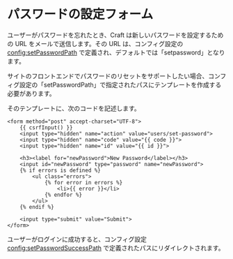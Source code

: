 # パスワードの設定フォーム

ユーザーがパスワードを忘れたとき、Craft は新しいパスワードを設定するための URL をメールで送信します。その URL は、コンフィグ設定の <config:setPasswordPath> で定義され、デフォルトでは「setpassword」となります。

サイトのフロントエンドでパスワードのリセットをサポートしたい場合、コンフィグ設定の「setPasswordPath」で指定されたパスにテンプレートを作成する必要があります。

そのテンプレートに、次のコードを記述します。

```twig
<form method="post" accept-charset="UTF-8">
    {{ csrfInput() }}
    <input type="hidden" name="action" value="users/set-password">
    <input type="hidden" name="code" value="{{ code }}">
    <input type="hidden" name="id" value="{{ id }}">

    <h3><label for="newPassword">New Password</label></h3>
    <input id="newPassword" type="password" name="newPassword">
    {% if errors is defined %}
        <ul class="errors">
            {% for error in errors %}
                <li>{{ error }}</li>
            {% endfor %}
        </ul>
    {% endif %}

    <input type="submit" value="Submit">
</form>
```

ユーザーがログインに成功すると、コンフィグ設定 <config:setPasswordSuccessPath> で定義されたパスにリダイレクトされます。

